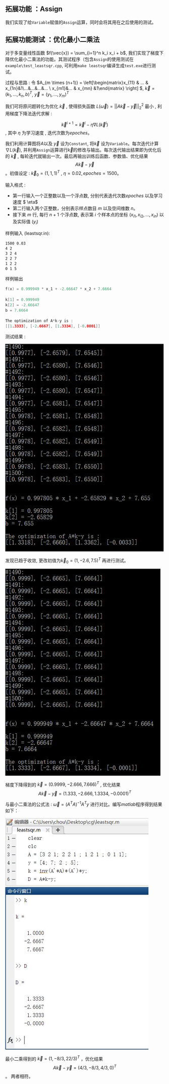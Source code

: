 ## 拓展功能 ：Assign

我们实现了给```Variable```赋值的```Assign```运算，同时会将其用在之后使用的测试。



## 拓展功能测试 ：优化最小二乘法

对于多变量线性函数 $f(\vec{x}) = \sum_{i=1}^n k_i x_i + b$, 我们实现了梯度下降优化最小二乘法的功能。其测试程序（包含```Assign```的使用测试在```example\test_leastsqr.cpp```, 可利用```make leastsqr```编译生成```test.exe```进行测试。

过程与思路 : 令 $A_{m \times (n+1)} =  \left[\begin{matrix}x_{11} & ... & x_{1n}&1\\...&...&...&... \\ x_{m1}&... & x_{mn} &1\end{matrix} \right] $,  $\vec{k}= (k_1,...,k_n, b)^T$, $\vec{y} = (y_1,...,y_m)^T$ 

我们可将原问题转化为优化 $\vec{k}$ , 使得损失函数 $L(\vec\omega) = ||A\vec{k} - \vec{y}||_2^2$  最小 , 利用梯度下降法迭代求解 :

$$\vec{k}^{i+1} =  \vec{k}^i  -\eta \nabla L(\vec{k}^i)$$ , 其中 $\eta$ 为学习速度 , 迭代次数为$epoches$。

我们利用计算图将$A$以及 $\vec{y}$ 设为```Constant```, 将$\vec{k}$ 设为```Variable```。每次迭代计算$\nabla L(\vec{k})$, 并利用```Assign```运算进行$\vec{k}$的修改与输出。每次迭代输出结果即为优化后的 $\vec{k}$ , 每轮迭代就输出一次。最后再输出训练后函数、参数值、优化结果$$A\vec{k} - \vec{y}$$。初值设定 : $\vec{k}_0 = (1,1,1)^T$ ,  $\eta = 0.02,   epoches= 1500$。

输入格式 : 

+ 第一行输入一个正整数以及一个浮点数, 分别代表迭代次数$epoches$ 以及学习速度 $ \eta$
+ 第二行输入两个正整数，分别表示样点数目 $m$ 以及空间维数 $n$。
+ 接下来 $m$ 行, 每行 $n+1$ 个浮点数, 表示第 $i$ 个样本点的坐标 $(x_{i1},x_{i2},...,x_{in})$ 以及实际值 $(y_i)$

样例输入 (leastsqr.in):

```
1500 0.03
4 2
3 2 4
2 2 7
1 2 2
0 1 5
```

样例输出 

``` c++
f(x) = 0.999949 * x_1 + -2.66647 * x_2 + 7.6664

k[1] = 0.999949
k[2] = -2.66647
b = 7.6664

The optimization of A*k-y is :
[[1.3333], [-2.6667], [1.3334], [-0.0001]]
```

测试结果 : 

![](pic\sqr1.jpg)



发现已趋于收敛, 更改初值为$\vec{k}_0 = (1, -2.6, 7.5)^T$ 再进行测试。

![](pic\sqr2.JPG)

梯度下降得到的 $\vec{k}= (0.9999, -2.666, 7.666)^T$ , 优化结果$$A\vec{k} - \vec{y} = (1.333, -2.666,1.3334,-0.0001)^T$$

与最小二乘法的公式法 :  $\vec\omega = (A^TA)^{-1}A^Ty$  进行对比。编写$matlab$程序得到结果如下：

![](pic\sqr3.JPG)

最小二乘得到的 $\vec{k}= (1, -8/3 , 22/3)^T$ ，优化结果$$A\vec{k} - \vec{y} = (4/3, -8/3, 4/3, 0)^T$$。 两者相符。











